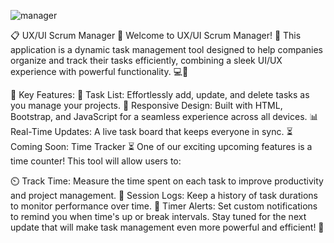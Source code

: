 
![manager](https://github.com/user-attachments/assets/8376e6f7-e825-4eed-a9f6-07e440bb0138)

📋 UX/UI Scrum Manager 🚀
Welcome to UX/UI Scrum Manager! 🎉
This application is a dynamic task management tool designed to help companies organize and track their tasks efficiently, combining a sleek UI/UX experience with powerful functionality. 💻🔧

🌟 Key Features:
📝 Task List: Effortlessly add, update, and delete tasks as you manage your projects.
🎨 Responsive Design: Built with HTML, Bootstrap, and JavaScript for a seamless experience across all devices.
📊 Real-Time Updates: A live task board that keeps everyone in sync.
⏳ Coming Soon: Time Tracker ⏳
One of our exciting upcoming features is a time counter!
This tool will allow users to:

⏲️ Track Time: Measure the time spent on each task to improve productivity and project management.
📅 Session Logs: Keep a history of task durations to monitor performance over time.
🔔 Timer Alerts: Set custom notifications to remind you when time's up or break intervals.
Stay tuned for the next update that will make task management even more powerful and efficient! 🚀

